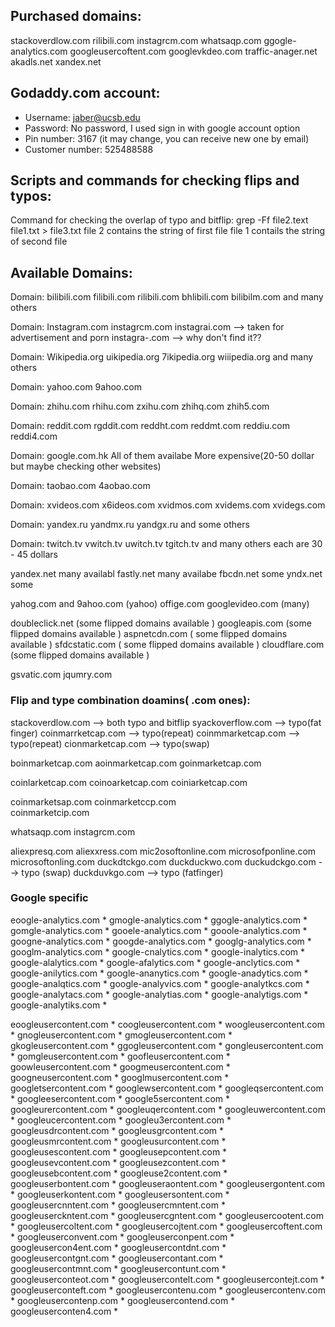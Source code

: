 ## Purchased domains:
stackoverdlow.com
rilibili.com
instagrcm.com
whatsaqp.com
ggogle-analytics.com
googleusercoftent.com
googlevkdeo.com
traffic-anager.net
akadls.net
xandex.net

## Godaddy.com account:
* Username: jaber@ucsb.edu
* Password: No password, I used sign in with google account option
* Pin number: 3167 (it may change, you can receive new one by email)
* Customer number: 525488588

## Scripts and commands for checking flips and typos:
Command for checking the overlap of typo and bitflip:
grep -Ff file2.text file1.txt > file3.txt
file 2 contains the string of first file
file 1 contails the string of second file


## Available Domains:
Domain: bilibili.com
filibili.com
rilibili.com
bhlibili.com
bilibilm.com
and many others

Domain: Instagram.com
instagrcm.com
instagrai.com --> taken for advertisement and porn 
instagra-.com --> why don't find it??

Domain: Wikipedia.org
uikipedia.org
7ikipedia.org
wiiipedia.org
and many others


Domain: yahoo.com
9ahoo.com

Domain: zhihu.com
rhihu.com
zxihu.com
zhihq.com
zhih5.com

Domain: reddit.com
rgddit.com
reddht.com
reddmt.com
reddiu.com
reddi4.com

Domain: google.com.hk
All of them availabe
More expensive(20-50 dollar but maybe checking other websites)

Domain: taobao.com
4aobao.com

Domain: xvideos.com
x6ideos.com
xvidmos.com
xvidems.com
xvidegs.com

Domain: yandex.ru
yandmx.ru 
yandgx.ru
and some others

Domain: twitch.tv
vwitch.tv
uwitch.tv
tgitch.tv
and many others
each are 30 - 45  dollars


yandex.net many availabl
fastly.net many availabe
fbcdn.net   some 
yndx.net    some

yahog.com and 9ahoo.com (yahoo)
offige.com
googlevideo.com (many)

doubleclick.net (some flipped domains available )
googleapis.com (some flipped domains available )
aspnetcdn.com ( some flipped domains available )
sfdcstatic.com ( some flipped domains available )
cloudflare.com (some flipped domains available )

gsvatic.com
jqumry.com

### Flip and type combination doamins( .com ones):
stackoverdlow.com --> both typo and bitflip
syackoverflow.com --> typo(fat finger)
coinmarrketcap.com --> typo(repeat)
coinmmarketcap.com --> typo(repeat)
cionmarketcap.com --> typo(swap)

boinmarketcap.com
aoinmarketcap.com
goinmarketcap.com

coinlarketcap.com
coinoarketcap.com
coiniarketcap.com

coinmarketsap.com 
coinmarketccp.com       
coinmarketcip.com

whatsaqp.com
instagrcm.com

aliexpresq.com
aliexxress.com
mic2osoftonline.com
microsofponline.com
microsoftonling.com
duckdtckgo.com
duckduckwo.com
duckudckgo.com --> typo (swap)
duckduvkgo.com --> typo (fatfinger)


### Google specific
eoogle-analytics.com	*
gmogle-analytics.com	*
ggogle-analytics.com	*
gomgle-analytics.com	*
gooele-analytics.com	*
gooole-analytics.com	*
googne-analytics.com	*
googde-analytics.com	*
googlg-analytics.com	*
googlm-analytics.com	*
google-cnalytics.com	*
google-inalytics.com	*
google-alalytics.com	*
google-afalytics.com	*
google-anclytics.com	*
google-anilytics.com	*
google-ananytics.com	*
google-anadytics.com	*
google-analqtics.com	*
google-analyvics.com	*
google-analytkcs.com	*
google-analytacs.com	*
google-analytias.com	*
google-analytigs.com	*
google-analytiks.com	*


eoogleusercontent.com	*
coogleusercontent.com	*
woogleusercontent.com	*
gnogleusercontent.com	*
gmogleusercontent.com	*
gkogleusercontent.com	*
ggogleusercontent.com	*
gongleusercontent.com	*
gomgleusercontent.com	*
goofleusercontent.com	*
goowleusercontent.com	*
googmeusercontent.com	*
googneusercontent.com	*
googlmusercontent.com	*
googletsercontent.com	*
googlewsercontent.com	*
googleqsercontent.com	*
googleesercontent.com	*
google5sercontent.com	*
googleurercontent.com	*
googleuqercontent.com	*
googleuwercontent.com	*
googleucercontent.com	*
googleu3ercontent.com	*
googleusdrcontent.com	*
googleusgrcontent.com	*
googleusmrcontent.com	*
googleusurcontent.com	*
googleusescontent.com	*
googleusepcontent.com	*
googleusevcontent.com	*
googleusezcontent.com	*
googleusebcontent.com	*
googleuse2content.com	*
googleuserbontent.com	*
googleuseraontent.com	*
googleusergontent.com	*
googleuserkontent.com	*
googleusersontent.com	*
googleusercnntent.com	*
googleusercmntent.com	*
googleuserckntent.com	*
googleusercgntent.com	*
googleusercootent.com	*
googleusercoltent.com	*
googleusercojtent.com	*
googleusercoftent.com	*
googleuserconvent.com	*
googleuserconpent.com	*
googleusercon4ent.com	*
googleusercontdnt.com	*
googleusercontgnt.com	*
googleusercontant.com	*
googleusercontmnt.com	*
googleusercontunt.com	*
googleuserconteot.com	*
googleusercontelt.com	*
googleusercontejt.com	*
googleuserconteft.com	*
googleusercontenu.com	*
googleusercontenv.com	*
googleusercontenp.com	*
googleusercontend.com	*
googleuserconten4.com	*